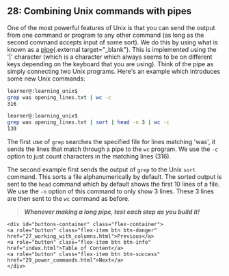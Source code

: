 ## 28: Combining Unix commands with pipes

One of the most powerful features of Unix is that you can send the output from one command or program to any other command (as long as the second command accepts input of some sort). We do this by using what is known as a [pipe](https://en.wikipedia.org/wiki/Pipe_(Unix)){.external target="_blank"}. This is implemented using the '|' character (which is a character which always seems to be on different keys depending on the keyboard that you are using). Think of the pipe as simply connecting two Unix programs. Here's an example which introduces some new Unix commands:

```bash
learner@:learning_unix$ 
grep was opening_lines.txt | wc -c
316

learner@:learning_unix$
grep was opening_lines.txt | sort | head -n 3 | wc -c
130
```

The first use of `grep` searches the specified file for lines matching 'was', it sends the lines that match through a pipe to the `wc` program. We use the `-c` option to just count characters in the matching lines (316).

The second example first sends the output of `grep` to the Unix `sort` command. This sorts a file alphanumerically by default. The sorted output is sent to the `head` command which by default shows the first 10 lines of a file. We use the `-n` option of this command to only show 3 lines. These 3 lines are then sent to the `wc` command as before.

>***Whenever making a long pipe, test each step as you build it!***

```{=html}	
<div id="buttons-container" class="flex-container">
<a role="button" class="flex-item btn btn-danger" href="27_working_with_columns.html">Previous</a> 
<a role="button" class="flex-item btn btn-info" href="index.html">Table of Content</a> 
<a role="button" class="flex-item btn btn-success" href="29_power_commands.html">Next</a>
</div>
```